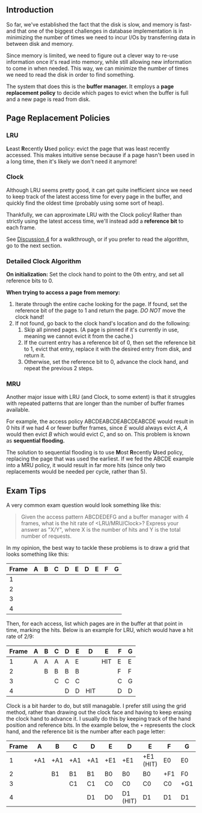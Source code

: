 ## Introduction
So far, we've established the fact that the disk is slow, and memory is fast- and that one of the biggest challenges in database implementation is in minimizing the number of times we need to incur I/Os by transferring data in between disk and memory.

Since memory is limited, we need to figure out a clever way to re-use information once it's read into memory, while still allowing new information to come in when needed. This way, we can minimize the number of times we need to read the disk in order to find something.

The system that does this is the **buffer manager.** It employs a **page replacement policy** to decide which pages to evict when the buffer is full and a new page is read from disk.

## Page Replacement Policies

### LRU
**L**east **R**ecently **U**sed policy: evict the page that was least recently accessed. This makes intuitive sense because if a page hasn't been used in a long time, then it's likely we don't need it anymore!

### Clock
Although LRU seems pretty good, it can get quite inefficient since we need to keep track of the latest access time for every page in the buffer, and quickly find the oldest time (probably using some sort of heap).

Thankfully, we can approximate LRU with the Clock policy! Rather than strictly using the latest access time, we'll instead add a **reference bit** to each frame.

See [Discussion 4](https://docs.google.com/presentation/d/1ZZxV_EziQJd47w3MNo72X4z8c7upX4KGiMqvuEI-vnM/edit#slide=id.g157c8825e69_0_58) for a walkthrough, or if you prefer to read the algorithm, go to the next section.

### Detailed Clock Algorithm

**On initialization:** Set the clock hand to point to the 0th entry, and set all reference bits to 0.
  
**When trying to access a page from memory:**
1.  Iterate through the entire cache looking for the page. If found, set the reference bit of the page to 1 and return the page. *DO NOT* move the clock hand!
2. If not found, go back to the clock hand's location and do the following:
	1. Skip all pinned pages. (A page is pinned if it's currently in use, meaning we cannot evict it from the cache.)
	2. If the current entry has a reference bit of 0, then set the reference bit to 1, evict that entry, replace it with the desired entry from disk, and return it.
	3. Otherwise, set the reference bit to 0, advance the clock hand, and repeat the previous 2 steps.

### MRU
Another major issue with LRU (and Clock, to some extent) is that it struggles with repeated patterns that are longer than the number of buffer frames available.

For example, the access policy ABCDEABCDEABCDEABCDE would result in $0$ hits if we had $4$ or fewer buffer frames, since $E$ would always evict $A$, $A$ would then evict $B$ which would evict $C$, and so on. This problem is known as **sequential flooding.**

The solution to sequential flooding is to use **M**ost **R**ecently **U**sed policy, replacing the page that was used the earliest. If we fed the ABCDE example into a MRU policy, it would result in far more hits (since only two replacements would be needed per cycle, rather than 5).

## Exam Tips
A very common exam question would look something like this:

> Given the access pattern ABCDEDEFG and a buffer manager with 4 frames, what is the hit rate of <LRU/MRU/Clock>? Express your answer as "X/Y", where X is the number of hits and Y is the total number of requests.

In my opinion, the best way to tackle these problems is to draw a grid that looks something like this:

| Frame | A     | B   | C   | D   | E   | D   | E   | F   | G   |
| ----- | ----- | --- | --- | --- | --- | --- | --- | --- | --- |
| 1     |  |     |     |     |     |     |     |     |     |
| 2     |   |     |     |     |     |     |     |     |     |
| 3     |   |     |     |     |     |     |     |     |     |
| 4     |   |     |     |     |     |     |     |     |     |

Then, for each access, list which pages are in the buffer at that point in time, marking the hits. Below is an example for LRU, which would have a hit rate of $2/9$:

| Frame | A     | B   | C   | D   | E   | D   | E   | F   | G   |
| ----- | ----- | --- | --- | --- | --- | --- | --- | --- | --- |
| 1     | A |  A   |  A   |  A   |  E   |     |  HIT   |  E   |  E   |
| 2     |   |  B   |  B   |  B   |  B   |     |     |   F  |   F  |
| 3     |   |     |   C  |  C   |  C   |     |     |  C   |   G  |
| 4     |   |     |     |  D   |   D  |  HIT   |     |  D   |  D   |

Clock is a bit harder to do, but still managable. I prefer still using the grid method, rather than drawing out the clock face and having to keep erasing the clock hand to advance it. I usually do this by keeping track of the hand position and reference bits. In the example below, the `+`  represents the clock hand, and the reference bit is the number after each page letter:

| Frame | A     | B   | C   | D   | E   | D   | E   | F   | G   |
| ----- | ----- | --- | --- | --- | --- | --- | --- | --- | --- |
| 1     | +A1 |  +A1   |  +A1   |  +A1   |  +E1   |   +E1  |  +E1 (HIT)   |  E0   |  E0   |
| 2     |     |  B1   |  B1   |  B1   |  B0   |  B0   |  B0   |   +F1  |   F0  |
| 3     |     |       |   C1  |  C1   |  C0   |   C0  |   C0  |  C0   |   +G1  |
| 4     |     |       |       |  D1   |   D0  |  D1 (HIT)   |  D1   |  D1   |  D1   |



